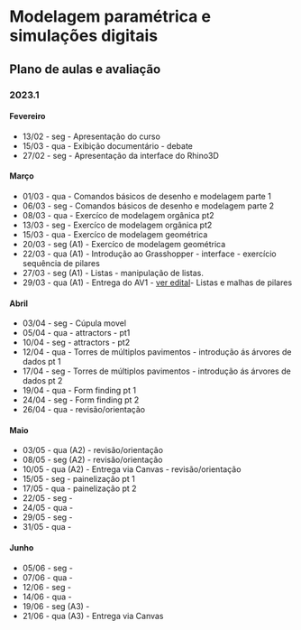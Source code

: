 # Modelagem paramétrica e simulações digitais

## Plano de aulas e avaliação
### 2023.1

#### Fevereiro

* 13/02 - seg - Apresentação do curso
* 15/03 - qua - Exibição documentário - debate
* 27/02 - seg - Apresentação da interface do Rhino3D


#### Março

* 01/03 - qua - Comandos básicos de desenho e modelagem parte 1
* 06/03 - seg - Comandos básicos de desenho e modelagem parte 2
* 08/03 - qua - Exercíco de modelagem orgânica pt2
* 13/03 - seg - Exercíco de modelagem orgânica pt2
* 15/03 - qua - Exercíco de modelagem geométrica
* 20/03 - seg (A1) - Exercíco de modelagem geométrica
* 22/03 - qua (A1) - Introdução ao Grasshopper - interface - exercício sequência de pilares
* 27/03 - seg (A1) - Listas - manipulação de listas. 
* 29/03 - qua (A1) - Entrega do AV1 - [ver edital](av1_edital_mpsd.md)- Listas e malhas de pilares

  

#### Abril

* 03/04 - seg - Cúpula movel
* 05/04 - qua - attractors - pt1
* 10/04 - seg - attractors - pt2
* 12/04 - qua - Torres de múltiplos pavimentos - introdução ás árvores de dados pt 1
* 17/04 - seg - Torres de múltiplos pavimentos - introdução ás árvores de dados pt 2
* 19/04 - qua - Form finding pt 1
* 24/04 - seg - Form finding pt 2
* 26/04 - qua - revisão/orientação


#### Maio

* 03/05 - qua (A2) - revisão/orientação
* 08/05 - seg (A2) - revisão/orientação
* 10/05 - qua (A2) - Entrega via Canvas - revisão/orientação
* 15/05 - seg - painelização pt 1
* 17/05 - qua - painelização pt 2
* 22/05 - seg - 
* 24/05 - qua - 
* 29/05 - seg -
* 31/05 - qua -
  
#### Junho


* 05/06 - seg -
* 07/06 - qua -
* 12/06 - seg -
* 14/06 - qua -
* 19/06 - seg (A3) - 
* 21/06 - qua (A3) - Entrega via Canvas
